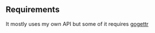 ## Requirements
It mostly uses my own API but some of it requires [gogettr](https://github.com/stanfordio/gogettr)
